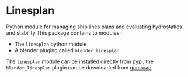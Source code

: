 Linesplan
=========

Python module for managing ship lines plans and evaluating hydrostatics and stability
This package contains to modules:
 - The `linesplan` python module
 - A blender pluging called `blender_linesplan`

The `linesplan` module can be installed directly from pypi, the `blender_linesplan` 
plugin can be downloaded from [gumroad](https://jrversteegh.gumroad.com/l/blender_linesplan)
